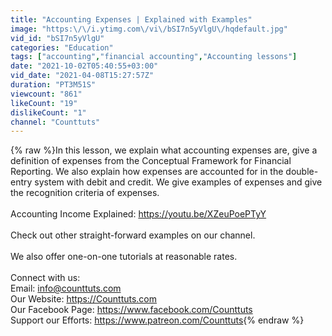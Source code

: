 ```yaml
---
title: "Accounting Expenses | Explained with Examples"
image: "https:\/\/i.ytimg.com\/vi\/bSI7n5yVlgU\/hqdefault.jpg"
vid_id: "bSI7n5yVlgU"
categories: "Education"
tags: ["accounting","financial accounting","Accounting lessons"]
date: "2021-10-02T05:40:55+03:00"
vid_date: "2021-04-08T15:27:57Z"
duration: "PT3M51S"
viewcount: "861"
likeCount: "19"
dislikeCount: "1"
channel: "Counttuts"
---
```

{% raw %}In this lesson, we explain what accounting expenses are, give a definition of expenses from the Conceptual Framework for Financial Reporting. We also explain how expenses are accounted for in the double-entry system with debit and credit. We give examples of expenses and give the recognition criteria of expenses.<br /><br />Accounting Income Explained: <a rel="nofollow" target="blank" href="https://youtu.be/XZeuPoePTyY">https://youtu.be/XZeuPoePTyY</a><br /><br />Check out other straight-forward examples on our channel.<br /><br />We also offer one-on-one tutorials at reasonable rates.<br /><br />Connect with us:<br />Email: info@counttuts.com<br />Our Website: <a rel="nofollow" target="blank" href="https://Counttuts.com">https://Counttuts.com</a><br />Our Facebook Page: <a rel="nofollow" target="blank" href="https://www.facebook.com/Counttuts">https://www.facebook.com/Counttuts</a><br />Support our Efforts: <a rel="nofollow" target="blank" href="https://www.patreon.com/Counttuts">https://www.patreon.com/Counttuts</a>{% endraw %}
